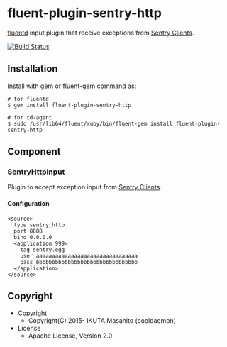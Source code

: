 # fluent-plugin-sentry-http

[fluentd](http://fluentd.org) input plugin that receive exceptions from [Sentry Clients](https://github.com/getsentry).

[![Build Status](https://travis-ci.org/cooldaemon/fluent-plugin-sentry-http.svg?branch=master)](https://travis-ci.org/cooldaemon/fluent-plugin-sentry-http)

## Installation

Install with gem or fluent-gem command as:

```
# for fluentd
$ gem install fluent-plugin-sentry-http

# for td-agent
$ sudo /usr/lib64/fluent/ruby/bin/fluent-gem install fluent-plugin-sentry-http
```

## Component

### SentryHttpInput

Plugin to accept exception input from [Sentry Clients](https://github.com/getsentry).

#### Configuration

```
<source>
  type sentry_http
  port 8888
  bind 0.0.0.0
  <application 999>
    tag sentry.egg
    user aaaaaaaaaaaaaaaaaaaaaaaaaaaaaaaa
    pass bbbbbbbbbbbbbbbbbbbbbbbbbbbbbbbb
  </application>
</source>
```

## Copyright

- Copyright
  - Copyright(C) 2015- IKUTA Masahito (cooldaemon)
- License
  - Apache License, Version 2.0
